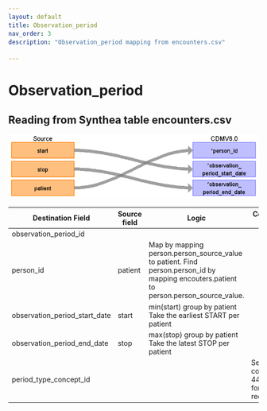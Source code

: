 ```yaml
---
layout: default
title: Observation_period
nav_order: 3
description: "Observation_period mapping from encounters.csv"

---
```


# Observation_period

## Reading from Synthea table encounters.csv

![](syntheaETL_files/image10.png)

| Destination Field | Source field | Logic | Comment field |
| --- | --- | --- | --- |
| observation_period_id |  |  |  |
| person_id | patient | Map by mapping person.person_source_value to patient.  Find person.person_id by mapping encouters.patient to person.person_source_value. |  |
| observation_period_start_date | start | min(start) group by patient  Take the earliest START per patient |  |
| observation_period_end_date | stop | max(stop) group by patient  Take the latest STOP per patient |  |
| period_type_concept_id |  |  |Set as concept 44814724 for all records  |
